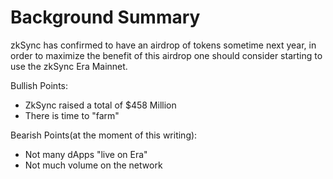 # Background Summary
zkSync has confirmed to have an airdrop of tokens sometime next year, in order to maximize the benefit of this airdrop one should consider starting to use the zkSync Era Mainnet.

Bullish Points:
- ZkSync raised a total of $458 Million 
- There is time to "farm"

Bearish Points(at the moment of this writing):
- Not many dApps "live on Era" 
- Not much volume on the network

